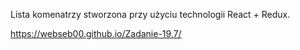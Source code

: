 Lista komenatrzy stworzona przy użyciu technologii React + Redux.

https://webseb00.github.io/Zadanie-19.7/
